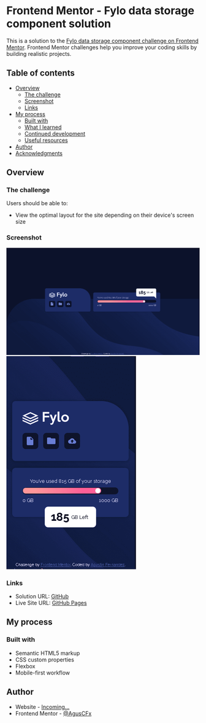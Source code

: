 # Frontend Mentor - Fylo data storage component solution

This is a solution to the [Fylo data storage component challenge on Frontend Mentor](https://www.frontendmentor.io/challenges/fylo-data-storage-component-1dZPRbV5n). Frontend Mentor challenges help you improve your coding skills by building realistic projects. 

## Table of contents

- [Overview](#overview)
  - [The challenge](#the-challenge)
  - [Screenshot](#screenshot)
  - [Links](#links)
- [My process](#my-process)
  - [Built with](#built-with)
  - [What I learned](#what-i-learned)
  - [Continued development](#continued-development)
  - [Useful resources](#useful-resources)
- [Author](#author)
- [Acknowledgments](#acknowledgments)


## Overview

### The challenge

Users should be able to:

- View the optimal layout for the site depending on their device's screen size

### Screenshot

![Desktop](design/desktop-screenshot.png)
![Mobil](design/mobile-screenshot.png)


### Links

- Solution URL: [GitHub](https://github.com/AgusCFx/FrontendMentor-FyloDataStorageComponent)
- Live Site URL: [GitHub Pages](https://aguscfx.github.io/FrontendMentor-FyloDataStorageComponent/)

## My process

### Built with

- Semantic HTML5 markup
- CSS custom properties
- Flexbox
- Mobile-first workflow

## Author

- Website - [Incoming...]()
- Frontend Mentor - [@AgusCFx](https://www.frontendmentor.io/profile/AgusCFx)